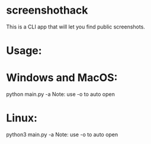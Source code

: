 # screenshothack
This is a CLI app that will let you find public screenshots.

# Usage:

# Windows and MacOS:
python main.py -a <amount of screenshots>
Note: use -o to auto open

# Linux:
python3 main.py -a <amount of screenshots>
Note: use -o to auto open
